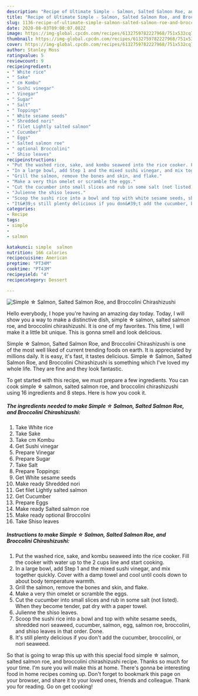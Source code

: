 ```yaml
---
description: "Recipe of Ultimate Simple ☆ Salmon, Salted Salmon Roe, and Broccolini Chirashizushi"
title: "Recipe of Ultimate Simple ☆ Salmon, Salted Salmon Roe, and Broccolini Chirashizushi"
slug: 1136-recipe-of-ultimate-simple-salmon-salted-salmon-roe-and-broccolini-chirashizushi
date: 2020-08-03T09:08:07.082Z
image: https://img-global.cpcdn.com/recipes/6132759782227968/751x532cq70/simple-☆-salmon-salted-salmon-roe-and-broccolini-chirashizushi-recipe-main-photo.jpg
thumbnail: https://img-global.cpcdn.com/recipes/6132759782227968/751x532cq70/simple-☆-salmon-salted-salmon-roe-and-broccolini-chirashizushi-recipe-main-photo.jpg
cover: https://img-global.cpcdn.com/recipes/6132759782227968/751x532cq70/simple-☆-salmon-salted-salmon-roe-and-broccolini-chirashizushi-recipe-main-photo.jpg
author: Stanley Moss
ratingvalue: 5
reviewcount: 9
recipeingredient:
- " White rice"
- " Sake"
- " cm Kombu"
- " Sushi vinegar"
- " Vinegar"
- " Sugar"
- " Salt"
- " Toppings"
- " White sesame seeds"
- " Shredded nori"
- " filet Lightly salted salmon"
- " Cucumber"
- " Eggs"
- " Salted salmon roe"
- " optional Broccolini"
- " Shiso leaves"
recipeinstructions:
- "Put the washed rice, sake, and kombu seaweed into the rice cooker. Fill the cooker with water up to the 2 cups line and start cooking."
- "In a large bowl, add Step 1 and the mixed sushi vinegar, and mix together quickly. Cover with a damp towel and cool until cools down to about body temperature warmth."
- "Grill the salmon, remove the bones and skin, and flake."
- "Make a very thin omelet or scramble the eggs."
- "Cut the cucumber into small slices and rub in some salt (not listed). When they become tender, pat dry with a paper towel."
- "Julienne the shiso leaves."
- "Scoop the sushi rice into a bowl and top with white sesame seeds, shredded nori seaweed, cucumber, salmon, egg, salmon roe, broccolini, and shiso leaves in that order. Done."
- "It&#39;s still plenty delicious if you don&#39;t add the cucumber, broccolini, or nori seaweed."
categories:
- Recipe
tags:
- simple
- 
- salmon

katakunci: simple  salmon 
nutrition: 166 calories
recipecuisine: American
preptime: "PT34M"
cooktime: "PT43M"
recipeyield: "4"
recipecategory: Dessert

---
```



![Simple ☆ Salmon, Salted Salmon Roe, and Broccolini Chirashizushi](https://img-global.cpcdn.com/recipes/6132759782227968/751x532cq70/simple-☆-salmon-salted-salmon-roe-and-broccolini-chirashizushi-recipe-main-photo.jpg)

Hello everybody, I hope you're having an amazing day today. Today, I will show you a way to make a distinctive dish, simple ☆ salmon, salted salmon roe, and broccolini chirashizushi. It is one of my favorites. This time, I will make it a little bit unique. This is gonna smell and look delicious.



Simple ☆ Salmon, Salted Salmon Roe, and Broccolini Chirashizushi is one of the most well liked of current trending foods on earth. It is appreciated by millions daily. It is easy, it's fast, it tastes delicious. Simple ☆ Salmon, Salted Salmon Roe, and Broccolini Chirashizushi is something which I've loved my whole life. They are fine and they look fantastic.


To get started with this recipe, we must prepare a few ingredients. You can cook simple ☆ salmon, salted salmon roe, and broccolini chirashizushi using 16 ingredients and 8 steps. Here is how you cook it.

<!--inarticleads1-->

##### The ingredients needed to make Simple ☆ Salmon, Salted Salmon Roe, and Broccolini Chirashizushi:

1. Take  White rice
1. Take  Sake
1. Take  cm Kombu
1. Get  Sushi vinegar
1. Prepare  Vinegar
1. Prepare  Sugar
1. Take  Salt
1. Prepare  Toppings:
1. Get  White sesame seeds
1. Make ready  Shredded nori
1. Get  filet Lightly salted salmon
1. Get  Cucumber
1. Prepare  Eggs
1. Make ready  Salted salmon roe
1. Make ready  optional Broccolini
1. Take  Shiso leaves




<!--inarticleads2-->

##### Instructions to make Simple ☆ Salmon, Salted Salmon Roe, and Broccolini Chirashizushi:

1. Put the washed rice, sake, and kombu seaweed into the rice cooker. Fill the cooker with water up to the 2 cups line and start cooking.
1. In a large bowl, add Step 1 and the mixed sushi vinegar, and mix together quickly. Cover with a damp towel and cool until cools down to about body temperature warmth.
1. Grill the salmon, remove the bones and skin, and flake.
1. Make a very thin omelet or scramble the eggs.
1. Cut the cucumber into small slices and rub in some salt (not listed). When they become tender, pat dry with a paper towel.
1. Julienne the shiso leaves.
1. Scoop the sushi rice into a bowl and top with white sesame seeds, shredded nori seaweed, cucumber, salmon, egg, salmon roe, broccolini, and shiso leaves in that order. Done.
1. It&#39;s still plenty delicious if you don&#39;t add the cucumber, broccolini, or nori seaweed.




So that is going to wrap this up with this special food simple ☆ salmon, salted salmon roe, and broccolini chirashizushi recipe. Thanks so much for your time. I'm sure you will make this at home. There's gonna be interesting food in home recipes coming up. Don't forget to bookmark this page on your browser, and share it to your loved ones, friends and colleague. Thank you for reading. Go on get cooking!
